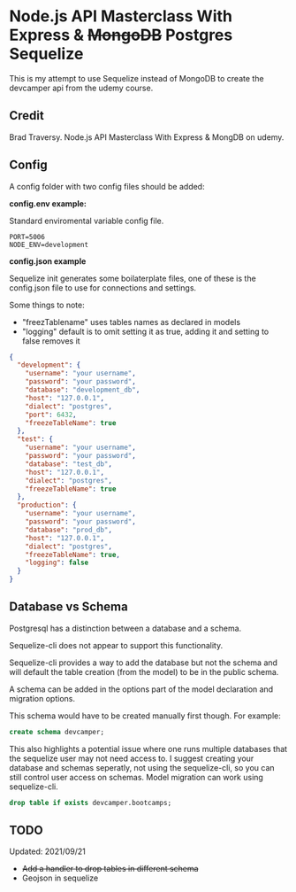 # Node.js API Masterclass With Express & ~~MongoDB~~ Postgres Sequelize

This is my attempt to use Sequelize instead of MongoDB to create the devcamper api from the udemy course.

## Credit

Brad Traversy. Node.js API Masterclass With Express & MongDB on udemy.

## Config

A config folder with two config files should be added:

**config.env example:**

Standard enviromental variable config file.

```
PORT=5006
NODE_ENV=development
```

**config.json example**

Sequelize init generates some boilaterplate files, one of these is the config.json file to use for connections and settings.

Some things to note:

- "freezTablename" uses tables names as declared in models
- "logging" default is to omit setting it as true, adding it and setting to false removes it

```json
{
  "development": {
    "username": "your username",
    "password": "your password",
    "database": "development_db",
    "host": "127.0.0.1",
    "dialect": "postgres",
    "port": 6432,
    "freezeTableName": true
  },
  "test": {
    "username": "your username",
    "password": "your password",
    "database": "test_db",
    "host": "127.0.0.1",
    "dialect": "postgres",
    "freezeTableName": true
  },
  "production": {
    "username": "your username",
    "password": "your password",
    "database": "prod_db",
    "host": "127.0.0.1",
    "dialect": "postgres",
    "freezeTableName": true,
    "logging": false
  }
}
```

## Database vs Schema

Postgresql has a distinction between a database and a schema.

Sequelize-cli does not appear to support this functionality.

Sequelize-cli provides a way to add the database but not the schema and will default the table creation (from the model) to be in the public schema.

A schema can be added in the options part of the model declaration and migration options.

This schema would have to be created manually first though. For example:

```sql
create schema devcamper;
```

This also highlights a potential issue where one runs multiple databases that the sequelize user may not need access to. I suggest creating your database and schemas seperatly, not using the sequelize-cli, so you can still control user access on schemas. Model migration can work using sequelize-cli.

```sql
drop table if exists devcamper.bootcamps;
```

## TODO

Updated: 2021/09/21

- ~~Add a handler to drop tables in different schema~~
- Geojson in sequelize
